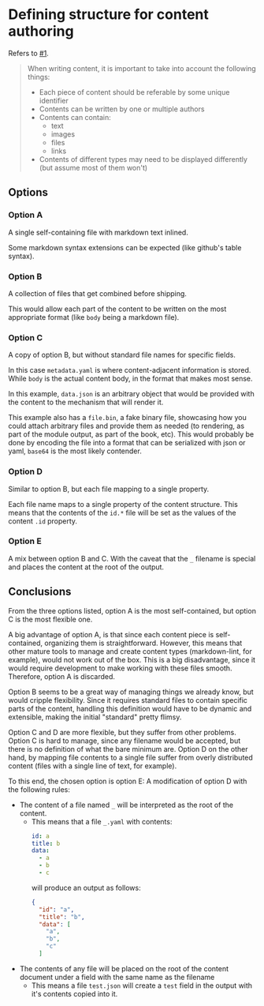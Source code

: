 # Defining structure for content authoring

Refers to [#1](https://github.com/powerd6/experiments/issues/1).

> When writing content, it is important to take into account the following things:
> 
> - Each piece of content should be referable by some unique identifier
> - Contents can be written by one or multiple authors
> - Contents can contain:
>     - text
>     - images
>     - files
>     - links
> - Contents of different types may need to be displayed differently (but assume most of them won't)


## Options

### Option A

A single self-containing file with markdown text inlined.

Some markdown syntax extensions can be expected (like github's table syntax).

### Option B

A collection of files that get combined before shipping.

This would allow each part of the content to be written on the most appropriate format (like `body` being a markdown file).

### Option C

A copy of option B, but without standard file names for specific fields.

In this case `metadata.yaml` is where content-adjacent information is stored. While `body` is the actual content body, in the format that makes most sense.

In this example, `data.json` is an arbitrary object that would be provided with the content to the mechanism that will render it.

This example also has a `file.bin`, a fake binary file, showcasing how you could attach arbitrary files and provide them as needed (to rendering, as part of the module output, as part of the book, etc). This would probably be done by encoding the file into a format that can be serialized with json or yaml, `base64` is the most likely contender.

### Option D

Similar to option B, but each file mapping to a single property.

Each file name maps to a single property of the content structure. This means that the contents of the `id.*` file will be set as the values of the content `.id` property.

### Option E

A mix between option B and C. With the caveat that the `_` filename is special and places the content at the root of the output.

## Conclusions

From the three options listed, option A is the most self-contained, but option C is the most flexible one.

A big advantage of option A, is that since each content piece is self-contained, organizing them is straightforward. However, this means that other mature tools to manage and create content types (markdown-lint, for example), would not work out of the box. This is a big disadvantage, since it would require development to make working with these files smooth. Therefore, option A is discarded.

Option B seems to be a great way of managing things we already know, but would cripple flexibility. Since it requires standard files to contain specific parts of the content, handling this definition would have to be dynamic and extensible, making the initial "standard" pretty flimsy.

Option C and D are more flexible, but they suffer from other problems. Option C is hard to manage, since any filename would be accepted, but there is no definition of what the bare minimum are. Option D on the other hand, by mapping file contents to a single file suffer from overly distributed content (files with a single line of text, for example).

To this end, the chosen option is option E: A modification of option D with the following rules:

- The content of a file named `_` will be interpreted as the root of the content.
  - This means that a file `_.yaml` with contents:
    ```yaml
    id: a
    title: b
    data:
      - a
      - b
      - c
    ```
     will produce an output as follows:
    ```json
    {
      "id": "a",
      "title": "b",
      "data": [
        "a",
        "b",
        "c"
      ]
    ```
- The contents of any file will be placed on the root of the content document under a field with the same name as the filename
  - This means a file `test.json` will create a `test` field in the output with it's contents copied into it.